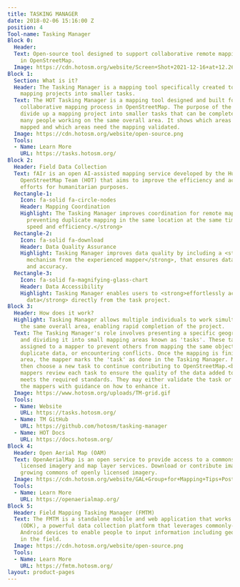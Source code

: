 ```yaml
---
title: TASKING MANAGER
date: 2018-02-06 15:16:00 Z
position: 4
Tool-name: Tasking Manager
Block 0:
  Header: 
  Text: Open-source tool designed to support collaborative remote mapping activity
    in OpenStreetMap.
  Image: https://cdn.hotosm.org/website/Screen+Shot+2021-12-16+at+12.26.52+pm-de2129.png
Block 1:
  Section: What is it?
  Header: The Tasking Manager is a mapping tool specifically created to break down
    mapping projects into smaller tasks.
  Text: The HOT Tasking Manager is a mapping tool designed and built for the HOT’s
    collaborative mapping process in OpenStreetMap. The purpose of the tool is to
    divide up a mapping project into smaller tasks that can be completed rapidly with
    many people working on the same overall area. It shows which areas need to be
    mapped and which areas need the mapping validated.
  Image: https://cdn.hotosm.org/website/open-source.png
  Tools:
  - Name: Learn More
    URL: https://tasks.hotosm.org/
Block 2:
  Header: Field Data Collection
  Text: fAIr is an open AI-assisted mapping service developed by the Humanitarian
    OpenStreetMap Team (HOT) that aims to improve the efficiency and accuracy of mapping
    efforts for humanitarian purposes.
  Rectangle-1:
    Icon: fa-solid fa-circle-nodes
    Header: Mapping Coordination
    Highlight: The Tasking Manager improves coordination for remote mapping by <strong>
      preventing duplicate mapping in the same location at the same time, ensuring
      speed and efficiency.</strong>
  Rectangle-2:
    Icon: fa-solid fa-download
    Header: Data Quality Assurance
    Highlight: Tasking Manager improves data quality by including a <strong>validation
      mechanism from the experienced mapper</strong>, that ensures data completeness
      and accuracy.
  Rectangle-3:
    Icon: fa-solid fa-magnifying-glass-chart
    Header: Data Accessibility
    Highlight: Tasking Manager enables users to <strong>effortlessly access OpenStreetMap
      data</strong> directly from the task project.
Block 3:
  Header: How does it work?
  Highlight: Tasking Manager allows multiple individuals to work simultaneously on
    the same overall area, enabling rapid completion of the project.
  Text: The Tasking Manager's role involves presenting a specific geographic region
    and dividing it into small mapping areas known as 'tasks'. These tasks can be
    assigned to a mapper to prevent others from mapping the same objects, introducing
    duplicate data, or encountering conflicts. Once the mapping is finished in a particular
    area, the mapper marks the 'task' as done in the Tasking Manager. Mappers can
    then choose a new task to continue contributing to OpenStreetMap.<br><br>Experienced
    mappers review each task to ensure the quality of the data added to OpenStreetMap
    meets the required standards. They may either validate the task or return it to
    the mappers with guidance on how to enhance it.
  Image: https://www.hotosm.org/uploads/TM-grid.gif
  Tools:
  - Name: Website
    URL: https://tasks.hotosm.org/
  - Name: TM GitHub
    URL: https://github.com/hotosm/tasking-manager
  - Name: HOT Docs
    URL: https://docs.hotosm.org/
Block 4:
  Header: Open Aerial Map (OAM)
  Text: OpenAerialMap is an open service to provide access to a commons of openly
    licensed imagery and map layer services. Download or contribute imagery to the
    growing commons of openly licensed imagery.
  Image: https://cdn.hotosm.org/website/GAL+Group+for+Mapping+Tips+Post.jpg
  Tools:
  - Name: Learn More
    URL: https://openaerialmap.org/
Block 5:
  Header: Field Mapping Tasking Manager (FMTM)
  Text: The FMTM is a standalone mobile and web application that works using OpenDataKit
    (ODK), a powerful data collection platform that leverages commonly-available mobile
    Android devices to enable people to input information including geospatial data
    in the field.
  Image: https://cdn.hotosm.org/website/open-source.png
  Tools:
  - Name: Learn More
    URL: https://fmtm.hotosm.org/
layout: product-pages
---
```


